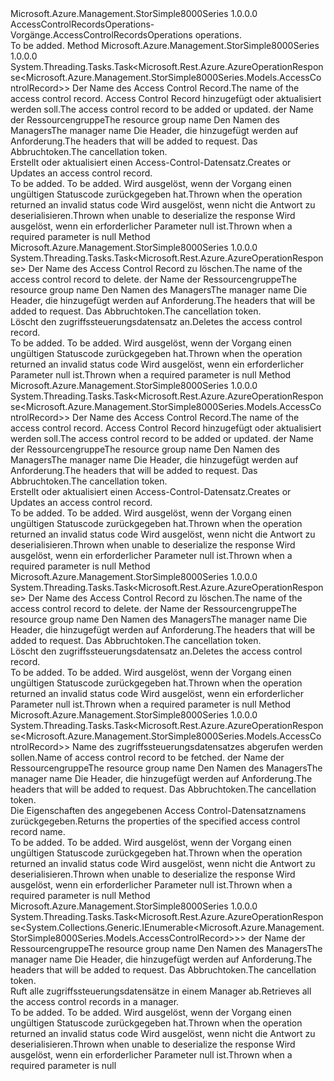 <Type Name="IAccessControlRecordsOperations" FullName="Microsoft.Azure.Management.StorSimple8000Series.IAccessControlRecordsOperations">
  <TypeSignature Language="C#" Value="public interface IAccessControlRecordsOperations" />
  <TypeSignature Language="ILAsm" Value=".class public interface auto ansi abstract IAccessControlRecordsOperations" />
  <TypeSignature Language="DocId" Value="T:Microsoft.Azure.Management.StorSimple8000Series.IAccessControlRecordsOperations" />
  <TypeSignature Language="VB.NET" Value="Public Interface IAccessControlRecordsOperations" />
  <TypeSignature Language="F#" Value="type IAccessControlRecordsOperations = interface" />
  <AssemblyInfo>
    <AssemblyName>Microsoft.Azure.Management.StorSimple8000Series</AssemblyName>
    <AssemblyVersion>1.0.0.0</AssemblyVersion>
  </AssemblyInfo>
  <Interfaces />
  <Docs>
    <summary>
            <span data-ttu-id="aa679-101">AccessControlRecordsOperations-Vorgänge.</span><span class="sxs-lookup"><span data-stu-id="aa679-101">AccessControlRecordsOperations operations.</span></span>
            </summary>
    <remarks>To be added.</remarks>
  </Docs>
  <Members>
    <Member MemberName="BeginCreateOrUpdateWithHttpMessagesAsync">
      <MemberSignature Language="C#" Value="public System.Threading.Tasks.Task&lt;Microsoft.Rest.Azure.AzureOperationResponse&lt;Microsoft.Azure.Management.StorSimple8000Series.Models.AccessControlRecord&gt;&gt; BeginCreateOrUpdateWithHttpMessagesAsync (string accessControlRecordName, Microsoft.Azure.Management.StorSimple8000Series.Models.AccessControlRecord parameters, string resourceGroupName, string managerName, System.Collections.Generic.Dictionary&lt;string,System.Collections.Generic.List&lt;string&gt;&gt; customHeaders = null, System.Threading.CancellationToken cancellationToken = null);" />
      <MemberSignature Language="ILAsm" Value=".method public hidebysig newslot virtual instance class System.Threading.Tasks.Task`1&lt;class Microsoft.Rest.Azure.AzureOperationResponse`1&lt;class Microsoft.Azure.Management.StorSimple8000Series.Models.AccessControlRecord&gt;&gt; BeginCreateOrUpdateWithHttpMessagesAsync(string accessControlRecordName, class Microsoft.Azure.Management.StorSimple8000Series.Models.AccessControlRecord parameters, string resourceGroupName, string managerName, class System.Collections.Generic.Dictionary`2&lt;string, class System.Collections.Generic.List`1&lt;string&gt;&gt; customHeaders, valuetype System.Threading.CancellationToken cancellationToken) cil managed" />
      <MemberSignature Language="DocId" Value="M:Microsoft.Azure.Management.StorSimple8000Series.IAccessControlRecordsOperations.BeginCreateOrUpdateWithHttpMessagesAsync(System.String,Microsoft.Azure.Management.StorSimple8000Series.Models.AccessControlRecord,System.String,System.String,System.Collections.Generic.Dictionary{System.String,System.Collections.Generic.List{System.String}},System.Threading.CancellationToken)" />
      <MemberSignature Language="F#" Value="abstract member BeginCreateOrUpdateWithHttpMessagesAsync : string * Microsoft.Azure.Management.StorSimple8000Series.Models.AccessControlRecord * string * string * System.Collections.Generic.Dictionary&lt;string, System.Collections.Generic.List&lt;string&gt;&gt; * System.Threading.CancellationToken -&gt; System.Threading.Tasks.Task&lt;Microsoft.Rest.Azure.AzureOperationResponse&lt;Microsoft.Azure.Management.StorSimple8000Series.Models.AccessControlRecord&gt;&gt;" Usage="iAccessControlRecordsOperations.BeginCreateOrUpdateWithHttpMessagesAsync (accessControlRecordName, parameters, resourceGroupName, managerName, customHeaders, cancellationToken)" />
      <MemberType>Method</MemberType>
      <AssemblyInfo>
        <AssemblyName>Microsoft.Azure.Management.StorSimple8000Series</AssemblyName>
        <AssemblyVersion>1.0.0.0</AssemblyVersion>
      </AssemblyInfo>
      <ReturnValue>
        <ReturnType>System.Threading.Tasks.Task&lt;Microsoft.Rest.Azure.AzureOperationResponse&lt;Microsoft.Azure.Management.StorSimple8000Series.Models.AccessControlRecord&gt;&gt;</ReturnType>
      </ReturnValue>
      <Parameters>
        <Parameter Name="accessControlRecordName" Type="System.String" />
        <Parameter Name="parameters" Type="Microsoft.Azure.Management.StorSimple8000Series.Models.AccessControlRecord" />
        <Parameter Name="resourceGroupName" Type="System.String" />
        <Parameter Name="managerName" Type="System.String" />
        <Parameter Name="customHeaders" Type="System.Collections.Generic.Dictionary&lt;System.String,System.Collections.Generic.List&lt;System.String&gt;&gt;" />
        <Parameter Name="cancellationToken" Type="System.Threading.CancellationToken" />
      </Parameters>
      <Docs>
        <param name="accessControlRecordName">
            <span data-ttu-id="aa679-102">Der Name des Access Control Record.</span><span class="sxs-lookup"><span data-stu-id="aa679-102">The name of the access control record.</span></span>
            </param>
        <param name="parameters">
            <span data-ttu-id="aa679-103">Access Control Record hinzugefügt oder aktualisiert werden soll.</span><span class="sxs-lookup"><span data-stu-id="aa679-103">The access control record to be added or updated.</span></span>
            </param>
        <param name="resourceGroupName">
            <span data-ttu-id="aa679-104">der Name der Ressourcengruppe</span><span class="sxs-lookup"><span data-stu-id="aa679-104">The resource group name</span></span>
            </param>
        <param name="managerName">
            <span data-ttu-id="aa679-105">Den Namen des Managers</span><span class="sxs-lookup"><span data-stu-id="aa679-105">The manager name</span></span>
            </param>
        <param name="customHeaders">
            <span data-ttu-id="aa679-106">Die Header, die hinzugefügt werden auf Anforderung.</span><span class="sxs-lookup"><span data-stu-id="aa679-106">The headers that will be added to request.</span></span>
            </param>
        <param name="cancellationToken">
            <span data-ttu-id="aa679-107">Das Abbruchtoken.</span><span class="sxs-lookup"><span data-stu-id="aa679-107">The cancellation token.</span></span>
            </param>
        <summary>
            <span data-ttu-id="aa679-108">Erstellt oder aktualisiert einen Access-Control-Datensatz.</span><span class="sxs-lookup"><span data-stu-id="aa679-108">Creates or Updates an access control record.</span></span>
            </summary>
        <returns>To be added.</returns>
        <remarks>To be added.</remarks>
        <exception cref="T:Microsoft.Rest.Azure.CloudException">
            <span data-ttu-id="aa679-109">Wird ausgelöst, wenn der Vorgang einen ungültigen Statuscode zurückgegeben hat.</span><span class="sxs-lookup"><span data-stu-id="aa679-109">Thrown when the operation returned an invalid status code</span></span>
            </exception>
        <exception cref="T:Microsoft.Rest.SerializationException">
            <span data-ttu-id="aa679-110">Wird ausgelöst, wenn nicht die Antwort zu deserialisieren.</span><span class="sxs-lookup"><span data-stu-id="aa679-110">Thrown when unable to deserialize the response</span></span>
            </exception>
        <exception cref="T:Microsoft.Rest.ValidationException">
            <span data-ttu-id="aa679-111">Wird ausgelöst, wenn ein erforderlicher Parameter null ist.</span><span class="sxs-lookup"><span data-stu-id="aa679-111">Thrown when a required parameter is null</span></span>
            </exception>
      </Docs>
    </Member>
    <Member MemberName="BeginDeleteWithHttpMessagesAsync">
      <MemberSignature Language="C#" Value="public System.Threading.Tasks.Task&lt;Microsoft.Rest.Azure.AzureOperationResponse&gt; BeginDeleteWithHttpMessagesAsync (string accessControlRecordName, string resourceGroupName, string managerName, System.Collections.Generic.Dictionary&lt;string,System.Collections.Generic.List&lt;string&gt;&gt; customHeaders = null, System.Threading.CancellationToken cancellationToken = null);" />
      <MemberSignature Language="ILAsm" Value=".method public hidebysig newslot virtual instance class System.Threading.Tasks.Task`1&lt;class Microsoft.Rest.Azure.AzureOperationResponse&gt; BeginDeleteWithHttpMessagesAsync(string accessControlRecordName, string resourceGroupName, string managerName, class System.Collections.Generic.Dictionary`2&lt;string, class System.Collections.Generic.List`1&lt;string&gt;&gt; customHeaders, valuetype System.Threading.CancellationToken cancellationToken) cil managed" />
      <MemberSignature Language="DocId" Value="M:Microsoft.Azure.Management.StorSimple8000Series.IAccessControlRecordsOperations.BeginDeleteWithHttpMessagesAsync(System.String,System.String,System.String,System.Collections.Generic.Dictionary{System.String,System.Collections.Generic.List{System.String}},System.Threading.CancellationToken)" />
      <MemberSignature Language="F#" Value="abstract member BeginDeleteWithHttpMessagesAsync : string * string * string * System.Collections.Generic.Dictionary&lt;string, System.Collections.Generic.List&lt;string&gt;&gt; * System.Threading.CancellationToken -&gt; System.Threading.Tasks.Task&lt;Microsoft.Rest.Azure.AzureOperationResponse&gt;" Usage="iAccessControlRecordsOperations.BeginDeleteWithHttpMessagesAsync (accessControlRecordName, resourceGroupName, managerName, customHeaders, cancellationToken)" />
      <MemberType>Method</MemberType>
      <AssemblyInfo>
        <AssemblyName>Microsoft.Azure.Management.StorSimple8000Series</AssemblyName>
        <AssemblyVersion>1.0.0.0</AssemblyVersion>
      </AssemblyInfo>
      <ReturnValue>
        <ReturnType>System.Threading.Tasks.Task&lt;Microsoft.Rest.Azure.AzureOperationResponse&gt;</ReturnType>
      </ReturnValue>
      <Parameters>
        <Parameter Name="accessControlRecordName" Type="System.String" />
        <Parameter Name="resourceGroupName" Type="System.String" />
        <Parameter Name="managerName" Type="System.String" />
        <Parameter Name="customHeaders" Type="System.Collections.Generic.Dictionary&lt;System.String,System.Collections.Generic.List&lt;System.String&gt;&gt;" />
        <Parameter Name="cancellationToken" Type="System.Threading.CancellationToken" />
      </Parameters>
      <Docs>
        <param name="accessControlRecordName">
            <span data-ttu-id="aa679-112">Der Name des Access Control Record zu löschen.</span><span class="sxs-lookup"><span data-stu-id="aa679-112">The name of the access control record to delete.</span></span>
            </param>
        <param name="resourceGroupName">
            <span data-ttu-id="aa679-113">der Name der Ressourcengruppe</span><span class="sxs-lookup"><span data-stu-id="aa679-113">The resource group name</span></span>
            </param>
        <param name="managerName">
            <span data-ttu-id="aa679-114">Den Namen des Managers</span><span class="sxs-lookup"><span data-stu-id="aa679-114">The manager name</span></span>
            </param>
        <param name="customHeaders">
            <span data-ttu-id="aa679-115">Die Header, die hinzugefügt werden auf Anforderung.</span><span class="sxs-lookup"><span data-stu-id="aa679-115">The headers that will be added to request.</span></span>
            </param>
        <param name="cancellationToken">
            <span data-ttu-id="aa679-116">Das Abbruchtoken.</span><span class="sxs-lookup"><span data-stu-id="aa679-116">The cancellation token.</span></span>
            </param>
        <summary>
            <span data-ttu-id="aa679-117">Löscht den zugriffssteuerungsdatensatz an.</span><span class="sxs-lookup"><span data-stu-id="aa679-117">Deletes the access control record.</span></span>
            </summary>
        <returns>To be added.</returns>
        <remarks>To be added.</remarks>
        <exception cref="T:Microsoft.Rest.Azure.CloudException">
            <span data-ttu-id="aa679-118">Wird ausgelöst, wenn der Vorgang einen ungültigen Statuscode zurückgegeben hat.</span><span class="sxs-lookup"><span data-stu-id="aa679-118">Thrown when the operation returned an invalid status code</span></span>
            </exception>
        <exception cref="T:Microsoft.Rest.ValidationException">
            <span data-ttu-id="aa679-119">Wird ausgelöst, wenn ein erforderlicher Parameter null ist.</span><span class="sxs-lookup"><span data-stu-id="aa679-119">Thrown when a required parameter is null</span></span>
            </exception>
      </Docs>
    </Member>
    <Member MemberName="CreateOrUpdateWithHttpMessagesAsync">
      <MemberSignature Language="C#" Value="public System.Threading.Tasks.Task&lt;Microsoft.Rest.Azure.AzureOperationResponse&lt;Microsoft.Azure.Management.StorSimple8000Series.Models.AccessControlRecord&gt;&gt; CreateOrUpdateWithHttpMessagesAsync (string accessControlRecordName, Microsoft.Azure.Management.StorSimple8000Series.Models.AccessControlRecord parameters, string resourceGroupName, string managerName, System.Collections.Generic.Dictionary&lt;string,System.Collections.Generic.List&lt;string&gt;&gt; customHeaders = null, System.Threading.CancellationToken cancellationToken = null);" />
      <MemberSignature Language="ILAsm" Value=".method public hidebysig newslot virtual instance class System.Threading.Tasks.Task`1&lt;class Microsoft.Rest.Azure.AzureOperationResponse`1&lt;class Microsoft.Azure.Management.StorSimple8000Series.Models.AccessControlRecord&gt;&gt; CreateOrUpdateWithHttpMessagesAsync(string accessControlRecordName, class Microsoft.Azure.Management.StorSimple8000Series.Models.AccessControlRecord parameters, string resourceGroupName, string managerName, class System.Collections.Generic.Dictionary`2&lt;string, class System.Collections.Generic.List`1&lt;string&gt;&gt; customHeaders, valuetype System.Threading.CancellationToken cancellationToken) cil managed" />
      <MemberSignature Language="DocId" Value="M:Microsoft.Azure.Management.StorSimple8000Series.IAccessControlRecordsOperations.CreateOrUpdateWithHttpMessagesAsync(System.String,Microsoft.Azure.Management.StorSimple8000Series.Models.AccessControlRecord,System.String,System.String,System.Collections.Generic.Dictionary{System.String,System.Collections.Generic.List{System.String}},System.Threading.CancellationToken)" />
      <MemberSignature Language="F#" Value="abstract member CreateOrUpdateWithHttpMessagesAsync : string * Microsoft.Azure.Management.StorSimple8000Series.Models.AccessControlRecord * string * string * System.Collections.Generic.Dictionary&lt;string, System.Collections.Generic.List&lt;string&gt;&gt; * System.Threading.CancellationToken -&gt; System.Threading.Tasks.Task&lt;Microsoft.Rest.Azure.AzureOperationResponse&lt;Microsoft.Azure.Management.StorSimple8000Series.Models.AccessControlRecord&gt;&gt;" Usage="iAccessControlRecordsOperations.CreateOrUpdateWithHttpMessagesAsync (accessControlRecordName, parameters, resourceGroupName, managerName, customHeaders, cancellationToken)" />
      <MemberType>Method</MemberType>
      <AssemblyInfo>
        <AssemblyName>Microsoft.Azure.Management.StorSimple8000Series</AssemblyName>
        <AssemblyVersion>1.0.0.0</AssemblyVersion>
      </AssemblyInfo>
      <ReturnValue>
        <ReturnType>System.Threading.Tasks.Task&lt;Microsoft.Rest.Azure.AzureOperationResponse&lt;Microsoft.Azure.Management.StorSimple8000Series.Models.AccessControlRecord&gt;&gt;</ReturnType>
      </ReturnValue>
      <Parameters>
        <Parameter Name="accessControlRecordName" Type="System.String" />
        <Parameter Name="parameters" Type="Microsoft.Azure.Management.StorSimple8000Series.Models.AccessControlRecord" />
        <Parameter Name="resourceGroupName" Type="System.String" />
        <Parameter Name="managerName" Type="System.String" />
        <Parameter Name="customHeaders" Type="System.Collections.Generic.Dictionary&lt;System.String,System.Collections.Generic.List&lt;System.String&gt;&gt;" />
        <Parameter Name="cancellationToken" Type="System.Threading.CancellationToken" />
      </Parameters>
      <Docs>
        <param name="accessControlRecordName">
            <span data-ttu-id="aa679-120">Der Name des Access Control Record.</span><span class="sxs-lookup"><span data-stu-id="aa679-120">The name of the access control record.</span></span>
            </param>
        <param name="parameters">
            <span data-ttu-id="aa679-121">Access Control Record hinzugefügt oder aktualisiert werden soll.</span><span class="sxs-lookup"><span data-stu-id="aa679-121">The access control record to be added or updated.</span></span>
            </param>
        <param name="resourceGroupName">
            <span data-ttu-id="aa679-122">der Name der Ressourcengruppe</span><span class="sxs-lookup"><span data-stu-id="aa679-122">The resource group name</span></span>
            </param>
        <param name="managerName">
            <span data-ttu-id="aa679-123">Den Namen des Managers</span><span class="sxs-lookup"><span data-stu-id="aa679-123">The manager name</span></span>
            </param>
        <param name="customHeaders">
            <span data-ttu-id="aa679-124">Die Header, die hinzugefügt werden auf Anforderung.</span><span class="sxs-lookup"><span data-stu-id="aa679-124">The headers that will be added to request.</span></span>
            </param>
        <param name="cancellationToken">
            <span data-ttu-id="aa679-125">Das Abbruchtoken.</span><span class="sxs-lookup"><span data-stu-id="aa679-125">The cancellation token.</span></span>
            </param>
        <summary>
            <span data-ttu-id="aa679-126">Erstellt oder aktualisiert einen Access-Control-Datensatz.</span><span class="sxs-lookup"><span data-stu-id="aa679-126">Creates or Updates an access control record.</span></span>
            </summary>
        <returns>To be added.</returns>
        <remarks>To be added.</remarks>
        <exception cref="T:Microsoft.Rest.Azure.CloudException">
            <span data-ttu-id="aa679-127">Wird ausgelöst, wenn der Vorgang einen ungültigen Statuscode zurückgegeben hat.</span><span class="sxs-lookup"><span data-stu-id="aa679-127">Thrown when the operation returned an invalid status code</span></span>
            </exception>
        <exception cref="T:Microsoft.Rest.SerializationException">
            <span data-ttu-id="aa679-128">Wird ausgelöst, wenn nicht die Antwort zu deserialisieren.</span><span class="sxs-lookup"><span data-stu-id="aa679-128">Thrown when unable to deserialize the response</span></span>
            </exception>
        <exception cref="T:Microsoft.Rest.ValidationException">
            <span data-ttu-id="aa679-129">Wird ausgelöst, wenn ein erforderlicher Parameter null ist.</span><span class="sxs-lookup"><span data-stu-id="aa679-129">Thrown when a required parameter is null</span></span>
            </exception>
      </Docs>
    </Member>
    <Member MemberName="DeleteWithHttpMessagesAsync">
      <MemberSignature Language="C#" Value="public System.Threading.Tasks.Task&lt;Microsoft.Rest.Azure.AzureOperationResponse&gt; DeleteWithHttpMessagesAsync (string accessControlRecordName, string resourceGroupName, string managerName, System.Collections.Generic.Dictionary&lt;string,System.Collections.Generic.List&lt;string&gt;&gt; customHeaders = null, System.Threading.CancellationToken cancellationToken = null);" />
      <MemberSignature Language="ILAsm" Value=".method public hidebysig newslot virtual instance class System.Threading.Tasks.Task`1&lt;class Microsoft.Rest.Azure.AzureOperationResponse&gt; DeleteWithHttpMessagesAsync(string accessControlRecordName, string resourceGroupName, string managerName, class System.Collections.Generic.Dictionary`2&lt;string, class System.Collections.Generic.List`1&lt;string&gt;&gt; customHeaders, valuetype System.Threading.CancellationToken cancellationToken) cil managed" />
      <MemberSignature Language="DocId" Value="M:Microsoft.Azure.Management.StorSimple8000Series.IAccessControlRecordsOperations.DeleteWithHttpMessagesAsync(System.String,System.String,System.String,System.Collections.Generic.Dictionary{System.String,System.Collections.Generic.List{System.String}},System.Threading.CancellationToken)" />
      <MemberSignature Language="F#" Value="abstract member DeleteWithHttpMessagesAsync : string * string * string * System.Collections.Generic.Dictionary&lt;string, System.Collections.Generic.List&lt;string&gt;&gt; * System.Threading.CancellationToken -&gt; System.Threading.Tasks.Task&lt;Microsoft.Rest.Azure.AzureOperationResponse&gt;" Usage="iAccessControlRecordsOperations.DeleteWithHttpMessagesAsync (accessControlRecordName, resourceGroupName, managerName, customHeaders, cancellationToken)" />
      <MemberType>Method</MemberType>
      <AssemblyInfo>
        <AssemblyName>Microsoft.Azure.Management.StorSimple8000Series</AssemblyName>
        <AssemblyVersion>1.0.0.0</AssemblyVersion>
      </AssemblyInfo>
      <ReturnValue>
        <ReturnType>System.Threading.Tasks.Task&lt;Microsoft.Rest.Azure.AzureOperationResponse&gt;</ReturnType>
      </ReturnValue>
      <Parameters>
        <Parameter Name="accessControlRecordName" Type="System.String" />
        <Parameter Name="resourceGroupName" Type="System.String" />
        <Parameter Name="managerName" Type="System.String" />
        <Parameter Name="customHeaders" Type="System.Collections.Generic.Dictionary&lt;System.String,System.Collections.Generic.List&lt;System.String&gt;&gt;" />
        <Parameter Name="cancellationToken" Type="System.Threading.CancellationToken" />
      </Parameters>
      <Docs>
        <param name="accessControlRecordName">
            <span data-ttu-id="aa679-130">Der Name des Access Control Record zu löschen.</span><span class="sxs-lookup"><span data-stu-id="aa679-130">The name of the access control record to delete.</span></span>
            </param>
        <param name="resourceGroupName">
            <span data-ttu-id="aa679-131">der Name der Ressourcengruppe</span><span class="sxs-lookup"><span data-stu-id="aa679-131">The resource group name</span></span>
            </param>
        <param name="managerName">
            <span data-ttu-id="aa679-132">Den Namen des Managers</span><span class="sxs-lookup"><span data-stu-id="aa679-132">The manager name</span></span>
            </param>
        <param name="customHeaders">
            <span data-ttu-id="aa679-133">Die Header, die hinzugefügt werden auf Anforderung.</span><span class="sxs-lookup"><span data-stu-id="aa679-133">The headers that will be added to request.</span></span>
            </param>
        <param name="cancellationToken">
            <span data-ttu-id="aa679-134">Das Abbruchtoken.</span><span class="sxs-lookup"><span data-stu-id="aa679-134">The cancellation token.</span></span>
            </param>
        <summary>
            <span data-ttu-id="aa679-135">Löscht den zugriffssteuerungsdatensatz an.</span><span class="sxs-lookup"><span data-stu-id="aa679-135">Deletes the access control record.</span></span>
            </summary>
        <returns>To be added.</returns>
        <remarks>To be added.</remarks>
        <exception cref="T:Microsoft.Rest.Azure.CloudException">
            <span data-ttu-id="aa679-136">Wird ausgelöst, wenn der Vorgang einen ungültigen Statuscode zurückgegeben hat.</span><span class="sxs-lookup"><span data-stu-id="aa679-136">Thrown when the operation returned an invalid status code</span></span>
            </exception>
        <exception cref="T:Microsoft.Rest.ValidationException">
            <span data-ttu-id="aa679-137">Wird ausgelöst, wenn ein erforderlicher Parameter null ist.</span><span class="sxs-lookup"><span data-stu-id="aa679-137">Thrown when a required parameter is null</span></span>
            </exception>
      </Docs>
    </Member>
    <Member MemberName="GetWithHttpMessagesAsync">
      <MemberSignature Language="C#" Value="public System.Threading.Tasks.Task&lt;Microsoft.Rest.Azure.AzureOperationResponse&lt;Microsoft.Azure.Management.StorSimple8000Series.Models.AccessControlRecord&gt;&gt; GetWithHttpMessagesAsync (string accessControlRecordName, string resourceGroupName, string managerName, System.Collections.Generic.Dictionary&lt;string,System.Collections.Generic.List&lt;string&gt;&gt; customHeaders = null, System.Threading.CancellationToken cancellationToken = null);" />
      <MemberSignature Language="ILAsm" Value=".method public hidebysig newslot virtual instance class System.Threading.Tasks.Task`1&lt;class Microsoft.Rest.Azure.AzureOperationResponse`1&lt;class Microsoft.Azure.Management.StorSimple8000Series.Models.AccessControlRecord&gt;&gt; GetWithHttpMessagesAsync(string accessControlRecordName, string resourceGroupName, string managerName, class System.Collections.Generic.Dictionary`2&lt;string, class System.Collections.Generic.List`1&lt;string&gt;&gt; customHeaders, valuetype System.Threading.CancellationToken cancellationToken) cil managed" />
      <MemberSignature Language="DocId" Value="M:Microsoft.Azure.Management.StorSimple8000Series.IAccessControlRecordsOperations.GetWithHttpMessagesAsync(System.String,System.String,System.String,System.Collections.Generic.Dictionary{System.String,System.Collections.Generic.List{System.String}},System.Threading.CancellationToken)" />
      <MemberSignature Language="F#" Value="abstract member GetWithHttpMessagesAsync : string * string * string * System.Collections.Generic.Dictionary&lt;string, System.Collections.Generic.List&lt;string&gt;&gt; * System.Threading.CancellationToken -&gt; System.Threading.Tasks.Task&lt;Microsoft.Rest.Azure.AzureOperationResponse&lt;Microsoft.Azure.Management.StorSimple8000Series.Models.AccessControlRecord&gt;&gt;" Usage="iAccessControlRecordsOperations.GetWithHttpMessagesAsync (accessControlRecordName, resourceGroupName, managerName, customHeaders, cancellationToken)" />
      <MemberType>Method</MemberType>
      <AssemblyInfo>
        <AssemblyName>Microsoft.Azure.Management.StorSimple8000Series</AssemblyName>
        <AssemblyVersion>1.0.0.0</AssemblyVersion>
      </AssemblyInfo>
      <ReturnValue>
        <ReturnType>System.Threading.Tasks.Task&lt;Microsoft.Rest.Azure.AzureOperationResponse&lt;Microsoft.Azure.Management.StorSimple8000Series.Models.AccessControlRecord&gt;&gt;</ReturnType>
      </ReturnValue>
      <Parameters>
        <Parameter Name="accessControlRecordName" Type="System.String" />
        <Parameter Name="resourceGroupName" Type="System.String" />
        <Parameter Name="managerName" Type="System.String" />
        <Parameter Name="customHeaders" Type="System.Collections.Generic.Dictionary&lt;System.String,System.Collections.Generic.List&lt;System.String&gt;&gt;" />
        <Parameter Name="cancellationToken" Type="System.Threading.CancellationToken" />
      </Parameters>
      <Docs>
        <param name="accessControlRecordName">
            <span data-ttu-id="aa679-138">Name des zugriffssteuerungsdatensatzes abgerufen werden sollen.</span><span class="sxs-lookup"><span data-stu-id="aa679-138">Name of access control record to be fetched.</span></span>
            </param>
        <param name="resourceGroupName">
            <span data-ttu-id="aa679-139">der Name der Ressourcengruppe</span><span class="sxs-lookup"><span data-stu-id="aa679-139">The resource group name</span></span>
            </param>
        <param name="managerName">
            <span data-ttu-id="aa679-140">Den Namen des Managers</span><span class="sxs-lookup"><span data-stu-id="aa679-140">The manager name</span></span>
            </param>
        <param name="customHeaders">
            <span data-ttu-id="aa679-141">Die Header, die hinzugefügt werden auf Anforderung.</span><span class="sxs-lookup"><span data-stu-id="aa679-141">The headers that will be added to request.</span></span>
            </param>
        <param name="cancellationToken">
            <span data-ttu-id="aa679-142">Das Abbruchtoken.</span><span class="sxs-lookup"><span data-stu-id="aa679-142">The cancellation token.</span></span>
            </param>
        <summary>
            <span data-ttu-id="aa679-143">Die Eigenschaften des angegebenen Access Control-Datensatznamens zurückgegeben.</span><span class="sxs-lookup"><span data-stu-id="aa679-143">Returns the properties of the specified access control record name.</span></span>
            </summary>
        <returns>To be added.</returns>
        <remarks>To be added.</remarks>
        <exception cref="T:Microsoft.Rest.Azure.CloudException">
            <span data-ttu-id="aa679-144">Wird ausgelöst, wenn der Vorgang einen ungültigen Statuscode zurückgegeben hat.</span><span class="sxs-lookup"><span data-stu-id="aa679-144">Thrown when the operation returned an invalid status code</span></span>
            </exception>
        <exception cref="T:Microsoft.Rest.SerializationException">
            <span data-ttu-id="aa679-145">Wird ausgelöst, wenn nicht die Antwort zu deserialisieren.</span><span class="sxs-lookup"><span data-stu-id="aa679-145">Thrown when unable to deserialize the response</span></span>
            </exception>
        <exception cref="T:Microsoft.Rest.ValidationException">
            <span data-ttu-id="aa679-146">Wird ausgelöst, wenn ein erforderlicher Parameter null ist.</span><span class="sxs-lookup"><span data-stu-id="aa679-146">Thrown when a required parameter is null</span></span>
            </exception>
      </Docs>
    </Member>
    <Member MemberName="ListByManagerWithHttpMessagesAsync">
      <MemberSignature Language="C#" Value="public System.Threading.Tasks.Task&lt;Microsoft.Rest.Azure.AzureOperationResponse&lt;System.Collections.Generic.IEnumerable&lt;Microsoft.Azure.Management.StorSimple8000Series.Models.AccessControlRecord&gt;&gt;&gt; ListByManagerWithHttpMessagesAsync (string resourceGroupName, string managerName, System.Collections.Generic.Dictionary&lt;string,System.Collections.Generic.List&lt;string&gt;&gt; customHeaders = null, System.Threading.CancellationToken cancellationToken = null);" />
      <MemberSignature Language="ILAsm" Value=".method public hidebysig newslot virtual instance class System.Threading.Tasks.Task`1&lt;class Microsoft.Rest.Azure.AzureOperationResponse`1&lt;class System.Collections.Generic.IEnumerable`1&lt;class Microsoft.Azure.Management.StorSimple8000Series.Models.AccessControlRecord&gt;&gt;&gt; ListByManagerWithHttpMessagesAsync(string resourceGroupName, string managerName, class System.Collections.Generic.Dictionary`2&lt;string, class System.Collections.Generic.List`1&lt;string&gt;&gt; customHeaders, valuetype System.Threading.CancellationToken cancellationToken) cil managed" />
      <MemberSignature Language="DocId" Value="M:Microsoft.Azure.Management.StorSimple8000Series.IAccessControlRecordsOperations.ListByManagerWithHttpMessagesAsync(System.String,System.String,System.Collections.Generic.Dictionary{System.String,System.Collections.Generic.List{System.String}},System.Threading.CancellationToken)" />
      <MemberSignature Language="F#" Value="abstract member ListByManagerWithHttpMessagesAsync : string * string * System.Collections.Generic.Dictionary&lt;string, System.Collections.Generic.List&lt;string&gt;&gt; * System.Threading.CancellationToken -&gt; System.Threading.Tasks.Task&lt;Microsoft.Rest.Azure.AzureOperationResponse&lt;seq&lt;Microsoft.Azure.Management.StorSimple8000Series.Models.AccessControlRecord&gt;&gt;&gt;" Usage="iAccessControlRecordsOperations.ListByManagerWithHttpMessagesAsync (resourceGroupName, managerName, customHeaders, cancellationToken)" />
      <MemberType>Method</MemberType>
      <AssemblyInfo>
        <AssemblyName>Microsoft.Azure.Management.StorSimple8000Series</AssemblyName>
        <AssemblyVersion>1.0.0.0</AssemblyVersion>
      </AssemblyInfo>
      <ReturnValue>
        <ReturnType>System.Threading.Tasks.Task&lt;Microsoft.Rest.Azure.AzureOperationResponse&lt;System.Collections.Generic.IEnumerable&lt;Microsoft.Azure.Management.StorSimple8000Series.Models.AccessControlRecord&gt;&gt;&gt;</ReturnType>
      </ReturnValue>
      <Parameters>
        <Parameter Name="resourceGroupName" Type="System.String" />
        <Parameter Name="managerName" Type="System.String" />
        <Parameter Name="customHeaders" Type="System.Collections.Generic.Dictionary&lt;System.String,System.Collections.Generic.List&lt;System.String&gt;&gt;" />
        <Parameter Name="cancellationToken" Type="System.Threading.CancellationToken" />
      </Parameters>
      <Docs>
        <param name="resourceGroupName">
            <span data-ttu-id="aa679-147">der Name der Ressourcengruppe</span><span class="sxs-lookup"><span data-stu-id="aa679-147">The resource group name</span></span>
            </param>
        <param name="managerName">
            <span data-ttu-id="aa679-148">Den Namen des Managers</span><span class="sxs-lookup"><span data-stu-id="aa679-148">The manager name</span></span>
            </param>
        <param name="customHeaders">
            <span data-ttu-id="aa679-149">Die Header, die hinzugefügt werden auf Anforderung.</span><span class="sxs-lookup"><span data-stu-id="aa679-149">The headers that will be added to request.</span></span>
            </param>
        <param name="cancellationToken">
            <span data-ttu-id="aa679-150">Das Abbruchtoken.</span><span class="sxs-lookup"><span data-stu-id="aa679-150">The cancellation token.</span></span>
            </param>
        <summary>
            <span data-ttu-id="aa679-151">Ruft alle zugriffssteuerungsdatensätze in einem Manager ab.</span><span class="sxs-lookup"><span data-stu-id="aa679-151">Retrieves all the access control records in a manager.</span></span>
            </summary>
        <returns>To be added.</returns>
        <remarks>To be added.</remarks>
        <exception cref="T:Microsoft.Rest.Azure.CloudException">
            <span data-ttu-id="aa679-152">Wird ausgelöst, wenn der Vorgang einen ungültigen Statuscode zurückgegeben hat.</span><span class="sxs-lookup"><span data-stu-id="aa679-152">Thrown when the operation returned an invalid status code</span></span>
            </exception>
        <exception cref="T:Microsoft.Rest.SerializationException">
            <span data-ttu-id="aa679-153">Wird ausgelöst, wenn nicht die Antwort zu deserialisieren.</span><span class="sxs-lookup"><span data-stu-id="aa679-153">Thrown when unable to deserialize the response</span></span>
            </exception>
        <exception cref="T:Microsoft.Rest.ValidationException">
            <span data-ttu-id="aa679-154">Wird ausgelöst, wenn ein erforderlicher Parameter null ist.</span><span class="sxs-lookup"><span data-stu-id="aa679-154">Thrown when a required parameter is null</span></span>
            </exception>
      </Docs>
    </Member>
  </Members>
</Type>